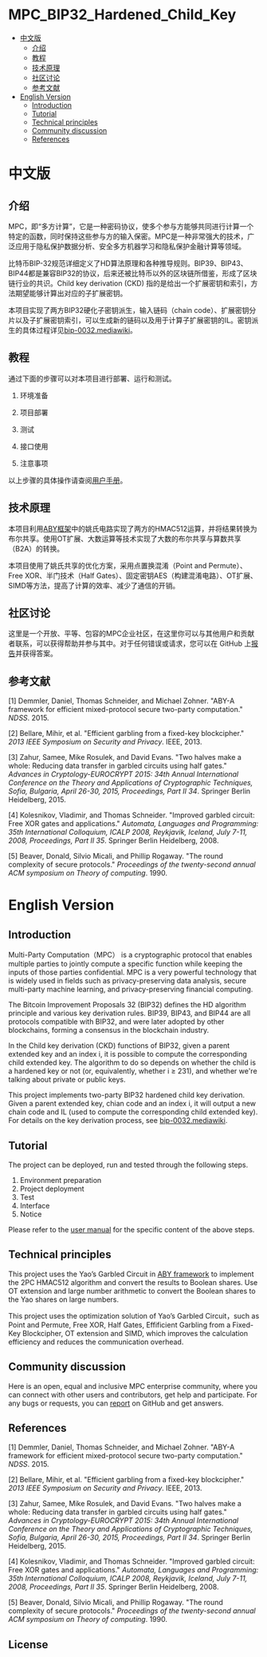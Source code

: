 # MPC_BIP32_Hardened_Child_Key
- [中文版](#中文版)
  - [介绍](#介绍)
  - [教程](#教程)
  - [技术原理](#技术原理)
  - [社区讨论](#社区讨论)
  - [参考文献](#参考文献)
- [English Version](#english-version)
  - [Introduction](#introduction)
  - [Tutorial](#tutorial)
  - [Technical principles](#technical-principles)
  - [Community discussion](#community-discussion)
  - [References](#references)

# 中文版

## 介绍

MPC，即“多方计算”，它是一种密码协议，使多个参与方能够共同进行计算一个特定的函数，同时保持这些参与方的输入保密。MPC是一种非常强大的技术，广泛应用于隐私保护数据分析、安全多方机器学习和隐私保护金融计算等领域。

比特币BIP-32规范详细定义了HD算法原理和各种推导规则。BIP39、BIP43、BIP44都是兼容BIP32的协议，后来还被比特币以外的区块链所借鉴，形成了区块链行业的共识。Child key derivation (CKD) 指的是给出一个扩展密钥和索引，方法期望能够计算出对应的子扩展密钥。

本项目实现了两方BIP32硬化子密钥派生，输入链码（chain code）、扩展密钥分片以及子扩展密钥索引，可以生成新的链码以及用于计算子扩展密钥的IL。密钥派生的具体过程详见[bip-0032.mediawiki](https://github.com/bitcoin/bips/blob/master/bip-0032.mediawiki#user-content-Child_key_derivation_CKD_functions)。

## 教程

通过下面的步骤可以对本项目进行部署、运行和测试。

1. 环境准备

2. 项目部署

3. 测试

5. 接口使用

6. 注意事项

以上步骤的具体操作请查阅[用户手册](https://github.com/antalpha-com/MPC_BIP32_Hardened_Child_Key/blob/master/docs/用户手册.md)。

## 技术原理

本项目利用[ABY框架](https://github.com/encryptogroup/ABY)中的姚氏电路实现了两方的HMAC512运算，并将结果转换为布尔共享。使用OT扩展、大数运算等技术实现了大数的布尔共享与算数共享（B2A）的转换。

本项目使用了姚氏共享的优化方案，采用点置换混淆（Point and Permute）、Free XOR、半门技术（Half Gates）、固定密钥AES（构建混淆电路）、OT扩展、SIMD等方法，提高了计算的效率、减少了通信的开销。

## 社区讨论

这里是一个开放、平等、包容的MPC企业社区，在这里你可以与其他用户和贡献者联系，可以获得帮助并参与其中。对于任何错误或请求，您可以在 GitHub 上[报告](https://github.com/antalpha-com/MPC_BIP32_Hardened_Child_Key/issues)并获得答案。

## 参考文献

[1] Demmler, Daniel, Thomas Schneider, and Michael Zohner. "ABY-A framework for efficient mixed-protocol secure two-party computation." *NDSS*. 2015.

[2] Bellare, Mihir, et al. "Efficient garbling from a fixed-key blockcipher." *2013 IEEE Symposium on Security and Privacy*. IEEE, 2013.

[3] Zahur, Samee, Mike Rosulek, and David Evans. "Two halves make a whole: Reducing data transfer in garbled circuits using half gates." *Advances in Cryptology-EUROCRYPT 2015: 34th Annual International Conference on the Theory and Applications of Cryptographic Techniques, Sofia, Bulgaria, April 26-30, 2015, Proceedings, Part II 34*. Springer Berlin Heidelberg, 2015.

[4] Kolesnikov, Vladimir, and Thomas Schneider. "Improved garbled circuit: Free XOR gates and applications." *Automata, Languages and Programming: 35th International Colloquium, ICALP 2008, Reykjavik, Iceland, July 7-11, 2008, Proceedings, Part II 35*. Springer Berlin Heidelberg, 2008.

[5] Beaver, Donald, Silvio Micali, and Phillip Rogaway. "The round complexity of secure protocols." *Proceedings of the twenty-second annual ACM symposium on Theory of computing*. 1990.

# English Version

## Introduction

Multi-Party Computation（MPC） is a cryptographic protocol that enables multiple parties to jointly compute a specific function while keeping the inputs of those parties confidential. MPC is a very powerful technology that is widely used in fields such as privacy-preserving data analysis, secure multi-party machine learning, and privacy-preserving financial computing. 

The Bitcoin Improvement Proposals 32 (BIP32) defines the HD algorithm principle and various key derivation rules. BIP39, BIP43, and BIP44 are all protocols compatible with BIP32, and were later adopted by other blockchains, forming a consensus in the blockchain industry. 

In the Child key derivation (CKD) functions of BIP32, given a parent extended key and an index i, it is possible to compute  the corresponding child extended key. The algorithm to do so depends on  whether the child is a hardened key or not (or, equivalently, whether i ≥ 231), and whether we're talking about private or public keys.

This project implements two-party BIP32 hardened child key derivation. Given a parent extended key, chian code and an index i, it will output a new chain code and IL (used to compute the corresponding child extended key). For details on the key derivation process, see [bip-0032.mediawiki](https://github.com/bitcoin/bips/blob/master/bip-0032.mediawiki#user-content-Child_key_derivation_CKD_functions).

## Tutorial

The project can be deployed, run and tested through the following steps.

1. Environment preparation
2. Project deployment
3. Test
4. Interface
5. Notice

Please refer to the [user manual](https://github.com/antalpha-com/MPC_BIP32_Hardened_Child_Key/blob/master/docs/User%20Manual.md) for the specific content of the above steps.

## Technical principles

This project uses the Yao’s Garbled Circuit in [ABY framework](https://github.com/encryptogroup/ABY) to implement the 2PC HMAC512 algorithm and convert the results to Boolean shares. Use OT extension and  large number arithmetic to convert the Boolean shares to the Yao shares on large numbers.

This project uses the optimization solution of Yao’s Garbled Circuit，such as Point and Permute, Free XOR, Half Gates, Effificient Garbling from a Fixed-Key Blockcipher, OT extension and SIMD, which improves the calculation efficiency and reduces the communication overhead.

## Community discussion

Here is an open, equal and inclusive MPC enterprise community, where you can connect with other users and contributors, get help and participate. For any bugs or requests, you can [report](https://github.com/antalpha-com/MPC_BIP32_Hardened_Child_Key/issues) on GitHub and get answers.

## References

[1] Demmler, Daniel, Thomas Schneider, and Michael Zohner. "ABY-A framework for efficient mixed-protocol secure two-party computation." *NDSS*. 2015.

[2] Bellare, Mihir, et al. "Efficient garbling from a fixed-key blockcipher." *2013 IEEE Symposium on Security and Privacy*. IEEE, 2013.

[3] Zahur, Samee, Mike Rosulek, and David Evans. "Two halves make a whole: Reducing data transfer in garbled circuits using half gates." *Advances in Cryptology-EUROCRYPT 2015: 34th Annual International Conference on the Theory and Applications of Cryptographic Techniques, Sofia, Bulgaria, April 26-30, 2015, Proceedings, Part II 34*. Springer Berlin Heidelberg, 2015.

[4] Kolesnikov, Vladimir, and Thomas Schneider. "Improved garbled circuit: Free XOR gates and applications." *Automata, Languages and Programming: 35th International Colloquium, ICALP 2008, Reykjavik, Iceland, July 7-11, 2008, Proceedings, Part II 35*. Springer Berlin Heidelberg, 2008.

[5] Beaver, Donald, Silvio Micali, and Phillip Rogaway. "The round complexity of secure protocols." *Proceedings of the twenty-second annual ACM symposium on Theory of computing*. 1990.

## License

